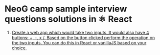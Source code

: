 # NeoG camp sample interview questions solutions in ⚛️ React

1. [Create a web app which would take two inputs. It would also have 4 buttons: +, -, x /. Based on the button clicked perform the operation on the two inputs. You can do this in React or vanillaJS based on your choice.]('./src/pages/interview-questions/question_01.jsx')
